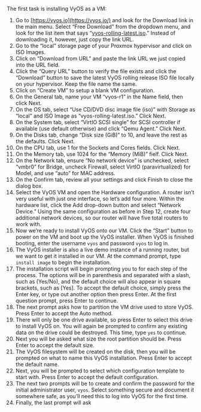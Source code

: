 The first task is installing VyOS as a VM:

1. Go to [https://vyos.io](https://vyos.io/) and look for the Download link in the main menu. Select “Free Download” from the dropdown menu, and look for the list item that says “[vyos-rolling-latest.iso](https://s3-us.vyos.io/rolling/current/vyos-rolling-latest.iso).” Instead of downloading it, however, just copy the link URL.
2. Go to the “local” storage page of your Proxmox hypervisor and click on ISO Images.
3. Click on “Download from URL” and paste the link URL we just copied into the URL field.
4. Click the “Query URL” button to verify the file exists and click the “Download” button to save the latest VyOS rolling release ISO file locally on your hypervisor. Keep the file name the same.
5. Click on “Create VM” to setup a blank VM configuration.
6. On the General tab, name your VM “vyos-r1” in the Name field, then click Next.
7. On the OS tab, select “Use CD/DVD disc image file (iso)” with Storage as “local” and ISO Image as “vyos-rolling-latest.iso.” Click Next.
8. On the System tab, select “VirtIO SCSI single” for SCSI controller if available (use default otherwise) and click “Qemu Agent.” Click Next.
9. On the Disks tab, change “Disk size (GiB)” to 10, and leave the rest as the defaults. Click Next.
10. On the CPU tab, use 1 for the Sockets and Cores fields. Click Next.
11. On the Memory tab, use 1024 for the “Memory (MiB)” fielf. Click Next.
12. On the Network tab, ensure “No network device” is unchecked, select “vmbr0” for Bridge, uncheck Firewall, select VirtIO (paravirtualized) for Model, and use “auto” for MAC address.
13. On the Confirm tab, review all your settings and click Finish to close the dialog box.
14. Select the VyOS VM and open the Hardware configuration. A router isn’t very useful with just one interface, so let’s add four more. Within the hardware list, click the Add drop-down button and select “Network Device.” Using the same configuration as before in Step 12, create four additional network devices, so our router will have five total routers to work with.
15. Now we’re ready to install VyOS onto our VM. Click the “Start” button to power on the VM and boot up the VyOS installer. When VyOS is finished booting, enter the username `vyos` and password `vyos` to log in.
16. The VyOS installer is also a live demo instance of a running router, but we want to get it installed in our VM. At the command prompt, type `install image` to begin the installation.
17. The installation script will begin prompting you to for each step of the process. The options will be in parenthesis and separated with a slash, such as (Yes/No), and the default choice will also appear in square brackets, such as [Yes]. To accept the default choice, simply press the Enter key, or type out another option then press Enter. At the first question prompt, press Enter to continue.
18. The next prompt asks how to partition the VM drive used to store VyOS. Press Enter to accept the Auto method.
19. There will only be one drive available, so press Enter to select this drive to install VyOS on. You will again be prompted to confirm any existing data on the drive could be destroyed. This time, type `yes` to continue.
20. Next you will be asked what size the root partition should be. Press Enter to accept the default size.
21. The VyOS filesystem will be created on the disk, then you will be prompted on what to name this VyOS installation. Press Enter to accept the default name.
22. Next, you will be prompted to select which configuration template to start with. Press Enter to accept the default configuration.
23. The next two prompts will be to create and confirm the password for the initial administrator user, `vyos`. Select something secure and document it somewhere safe, as you’ll need this to log into VyOS for the first time.
24. Finally, the last prompt will ask